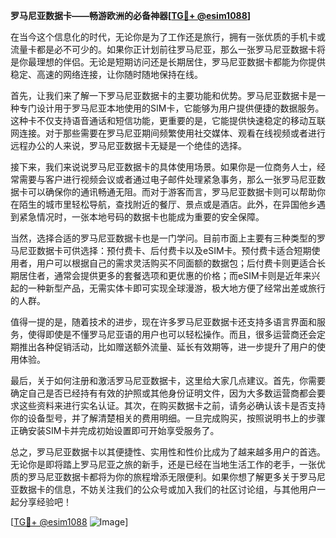 **罗马尼亚数据卡——畅游欧洲的必备神器[[TG💪+ @esim1088](https://t.me/s/esim1088)]**

在当今这个信息化的时代，无论你是为了工作还是旅行，拥有一张优质的手机卡或流量卡都是必不可少的。如果你正计划前往罗马尼亚，那么一张罗马尼亚数据卡将是你最理想的伴侣。无论是短期访问还是长期居住，罗马尼亚数据卡都能为你提供稳定、高速的网络连接，让你随时随地保持在线。

首先，让我们来了解一下罗马尼亚数据卡的主要功能和优势。罗马尼亚数据卡是一种专门设计用于罗马尼亚本地使用的SIM卡，它能够为用户提供便捷的数据服务。这种卡不仅支持语音通话和短信功能，更重要的是，它能提供快速稳定的移动互联网连接。对于那些需要在罗马尼亚期间频繁使用社交媒体、观看在线视频或者进行远程办公的人来说，罗马尼亚数据卡无疑是一个绝佳的选择。

接下来，我们来说说罗马尼亚数据卡的具体使用场景。如果你是一位商务人士，经常需要与客户进行视频会议或者通过电子邮件处理紧急事务，那么一张罗马尼亚数据卡可以确保你的通讯畅通无阻。而对于游客而言，罗马尼亚数据卡则可以帮助你在陌生的城市里轻松导航，查找附近的餐厅、景点或是酒店。此外，在异国他乡遇到紧急情况时，一张本地号码的数据卡也能成为重要的安全保障。

当然，选择合适的罗马尼亚数据卡也是一门学问。目前市面上主要有三种类型的罗马尼亚数据卡可供选择：预付费卡、后付费卡以及eSIM卡。预付费卡适合短期使用者，用户可以根据自己的需求灵活购买不同面额的数据包；后付费卡则更适合长期居住者，通常会提供更多的套餐选项和更优惠的价格；而eSIM卡则是近年来兴起的一种新型产品，无需实体卡即可实现全球漫游，极大地方便了经常出差或旅行的人群。

值得一提的是，随着技术的进步，现在许多罗马尼亚数据卡还支持多语言界面和服务，使得即使是不懂罗马尼亚语的用户也可以轻松操作。而且，很多运营商还会定期推出各种促销活动，比如赠送额外流量、延长有效期等，进一步提升了用户的使用体验。

最后，关于如何注册和激活罗马尼亚数据卡，这里给大家几点建议。首先，你需要确定自己是否已经持有有效的护照或其他身份证明文件，因为大多数运营商都会要求这些资料来进行实名认证。其次，在购买数据卡之前，请务必确认该卡是否支持你的设备型号，并了解清楚相关的费用明细。一旦完成购买，按照说明书上的步骤正确安装SIM卡并完成初始设置即可开始享受服务了。

总之，罗马尼亚数据卡以其便捷性、实用性和性价比成为了越来越多用户的首选。无论你是即将踏上罗马尼亚之旅的新手，还是已经在当地生活工作的老手，一张优质的罗马尼亚数据卡都将为你的旅程增添无限便利。如果你想了解更多关于罗马尼亚数据卡的信息，不妨关注我们的公众号或加入我们的社区讨论组，与其他用户一起分享经验吧！

[[TG💪+ @esim1088](https://t.me/s/esim1088) ![Image](https://i.postimg.cc/4NQfJmqS/Snipaste-2025-05-13-00-14-12.png)]